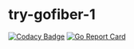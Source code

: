 # try-gofiber-1
[![Codacy Badge](https://api.codacy.com/project/badge/Grade/d3a5f4f865c54b4e8a72c8232db6c95c)](https://app.codacy.com/manual/fikri.mohammad30/try-gofiber-1?utm_source=github.com&utm_medium=referral&utm_content=fikrimohammad/try-gofiber-1&utm_campaign=Badge_Grade_Settings)
[![Go Report Card](https://goreportcard.com/badge/github.com/fikrimohammad/try-gofiber-1)](https://goreportcard.com/report/github.com/fikrimohammad/try-gofiber-1)